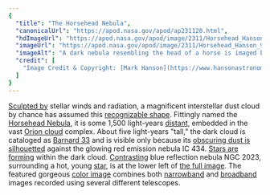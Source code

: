 ```yaml
---
{
  "title": "The Horsehead Nebula",
  "canonicalUrl": "https://apod.nasa.gov/apod/ap231120.html",
  "hdImageUrl": "https://apod.nasa.gov/apod/image/2311/Horsehead_Hanson_2604.jpg",
  "imageUrl": "https://apod.nasa.gov/apod/image/2311/Horsehead_Hanson_960.jpg",
  "imageAlt": "A dark nebula resembling the head of a horse is imaged before a red-glowing background. Stars appear throughout the image. Please see the explanation for more detailed information.",
  "credit": [
    "Image Credit & Copyright: [Mark Hanson](https://www.hansonastronomy.com/bio) & [Martin Pugh](https://www.martinpughastrophotography.space/about), [SSRO](http://www.starshadows.com/), [PROMPT](https://en.wikipedia.org/wiki/PROMPT_Telescopes), [CTIO](https://noirlab.edu/public/programs/ctio/), [NSF](https://www.nsf.gov/)"
  ]
}
---
```


[Sculpted by](https://apod.nasa.gov/apod/ap080313.html) stellar winds and radiation, a magnificent interstellar dust cloud by chance has assumed this [recognizable shape](https://en.wikipedia.org/wiki/Seahorse). Fittingly named the [Horsehead Nebula](https://en.wikipedia.org/wiki/Horsehead_Nebula), it is some 1,500 light-years [distant](https://youtu.be/hgTrLozRj40), embedded in the vast [Orion cloud](https://apod.nasa.gov/apod/ap070125.html) complex. About five light-years "tall," the dark cloud is cataloged as [Barnard 33](http://messier.seds.org/xtra/ngc/b33.html) and is visible only because its [obscuring dust is silhouetted](https://apod.nasa.gov/apod/ap230129.html) against the glowing red emission nebula IC 434. [Stars are forming](https://science.nasa.gov/astrophysics/focus-areas/how-do-stars-form-and-evolve/) within the dark cloud. [Contrasting](https://apod.nasa.gov/apod/ap160608.html) blue reflection nebula NGC 2023, surrounding a hot, young [star](https://science.nasa.gov/astrophysics/focus-areas/how-do-stars-form-and-evolve), is at the lower left of [the full image](https://apod.nasa.gov/apod/image/1912/Horsehead_Hanson_2604.jpg). The featured gorgeous [color image](https://www.hansonastronomy.com/ic-434ngc2023) combines both [narrowband](https://www.thepoke.co.uk/wp-content/uploads/2016/09/pets-vs-furniture-cat-squeezed-in-couch.jpg) and [broadband](https://s-media-cache-ak0.pinimg.com/736x/e1/6c/e4/e16ce47242406ac2d278f10619282d13.jpg) images recorded using several different telescopes.
